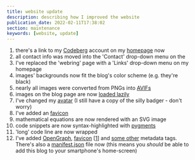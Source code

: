 ```yaml
---
title: website update
description: describing how I improved the website
publication_date: 2022-02-11T17:38:02
section: maintenance
keywords: [website, update]
---
```

1.  there's a link to my
    [Codeberg](https://codeberg.org/) account on my
    [homepage](/) now
2.  all contact info was moved into the 'Contact' drop-down menu on
    the
3.  I've replaced the 'webring' page with a 'Links' drop-down menu
    on my homepage
4.  images' backgrounds now fit the blog's color scheme (e.g. they're
    black)
5.  nearly all images were converted from PNGs into
    [AVIFs](https://developer.mozilla.org/en-US/docs/Web/Media/Formats/Image_types#avif_image)
6.  images on the blog page are now [loaded
    lazily](https://developer.mozilla.org/en-US/docs/Web/Performance/Lazy_loading)
7.  I've changed my [avatar](/images/avatar.avif) (I
    still have a copy of the silly badger - don't worry)
8.  I've added an
    [favicon](/images/favicons/1250x1250.jpg)
9.  mathematical equations are now rendered with an SVG image
10. code snippets are now syntax-highlighted with
    [pygments](https://pygments.org/)
11. 'long' code line are now wrapped
12. I've added [OpenGraph](https://ogp.me/),
    [favicon](https://loqbooq.app/blog/add-favicon-modern-browser-guide)
    \[[1](https://www.emergeinteractive.com/insights/detail/The-Essentials-of-FavIcons/)\]
    and [some
    other](https://tutorials.comandeer.pl/html5-blog.html?fbclid=IwAR11hQRNjYrNUFAlnJ7zmvs7rO2oxnwvXj40dr-NaxcHfJCBVUXv4OkdNNY)
    metadata tags. There's also a
    [manifest.json](https://developer.mozilla.org/en-US/docs/Web/Manifest)
    file now (this means you *should* be able to add this blog to your
    smartphone's home-screen)

